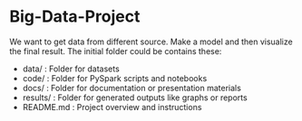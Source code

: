 # Big-Data-Project

We want to get data from different source. Make a model and then visualize the final result.
The initial folder could be contains these:

+ data/             : Folder for datasets
+  code/            : Folder for PySpark scripts and notebooks
+ docs/             : Folder for documentation or presentation materials
+ results/          : Folder for generated outputs like graphs or reports
+ README.md         : Project overview and instructions


